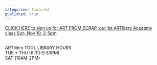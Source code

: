```yaml
---
categories: featured
published: true
---
```


<div class='kickstarter'>
<!-- <iframe width="250" height="120" src="http:&#x2F;&#x2F;www.kickstarter.com&#x2F;projects&#x2F;1055944000&#x2F;breakers-end-a-graphic-novel&#x2F;widget&#x2F;video.html" frameborder="0"> </iframe> -->

<a href="https://www.facebook.com/events/370494003082848/">CLICK HERE to sign up for ART FROM SCRAP, our 1st ARTillery Academy class Sun, Nov 10, 2-5pm</a>

<br>
ARTillery TOOL LIBRARY HOURS
<br> TUE + THU (6:30-9:30PM) 
<br> SAT (10AM-2PM)
</div>